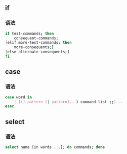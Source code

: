 ## if 

### 语法

```bash
if test-commands; then
	consequent-commands;
[elif more-test-commands; then
	more-consequents;]
[else alternate-consequents;]
fi
```



## case

### 语法

```bash
case word in
	[ [(] pattern [| pattern]...) command-list ;;]...
esac
```



## select

### 语法

```bash
select name [in words ...]; do commands; done
```





